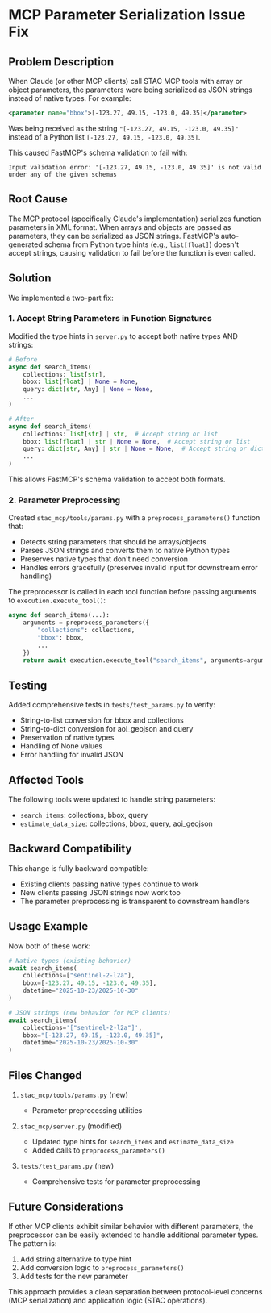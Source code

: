 

# MCP Parameter Serialization Issue Fix

## Problem Description

When Claude (or other MCP clients) call STAC MCP tools with array or object parameters, the parameters were being serialized as JSON strings instead of native types. For example:

```xml
<parameter name="bbox">[-123.27, 49.15, -123.0, 49.35]</parameter>
```

Was being received as the string `"[-123.27, 49.15, -123.0, 49.35]"` instead of a Python list `[-123.27, 49.15, -123.0, 49.35]`.

This caused FastMCP's schema validation to fail with:
```
Input validation error: '[-123.27, 49.15, -123.0, 49.35]' is not valid under any of the given schemas
```

## Root Cause

The MCP protocol (specifically Claude's implementation) serializes function parameters in XML format. When arrays and objects are passed as parameters, they can be serialized as JSON strings. FastMCP's auto-generated schema from Python type hints (e.g., `list[float]`) doesn't accept strings, causing validation to fail before the function is even called.

## Solution

We implemented a two-part fix:

### 1. Accept String Parameters in Function Signatures

Modified the type hints in `server.py` to accept both native types AND strings:

```python
# Before
async def search_items(
    collections: list[str],
    bbox: list[float] | None = None,
    query: dict[str, Any] | None = None,
    ...
)

# After
async def search_items(
    collections: list[str] | str,  # Accept string or list
    bbox: list[float] | str | None = None,  # Accept string or list
    query: dict[str, Any] | str | None = None,  # Accept string or dict
    ...
)
```

This allows FastMCP's schema validation to accept both formats.

### 2. Parameter Preprocessing

Created `stac_mcp/tools/params.py` with a `preprocess_parameters()` function that:
- Detects string parameters that should be arrays/objects
- Parses JSON strings and converts them to native Python types
- Preserves native types that don't need conversion
- Handles errors gracefully (preserves invalid input for downstream error handling)

The preprocessor is called in each tool function before passing arguments to `execution.execute_tool()`:

```python
async def search_items(...):
    arguments = preprocess_parameters({
        "collections": collections,
        "bbox": bbox,
        ...
    })
    return await execution.execute_tool("search_items", arguments=arguments, ...)
```

## Testing

Added comprehensive tests in `tests/test_params.py` to verify:
- String-to-list conversion for bbox and collections
- String-to-dict conversion for aoi_geojson and query
- Preservation of native types
- Handling of None values
- Error handling for invalid JSON

## Affected Tools

The following tools were updated to handle string parameters:
- `search_items`: collections, bbox, query
- `estimate_data_size`: collections, bbox, query, aoi_geojson

## Backward Compatibility

This change is fully backward compatible:
- Existing clients passing native types continue to work
- New clients passing JSON strings now work too
- The parameter preprocessing is transparent to downstream handlers

## Usage Example

Now both of these work:

```python
# Native types (existing behavior)
await search_items(
    collections=["sentinel-2-l2a"],
    bbox=[-123.27, 49.15, -123.0, 49.35],
    datetime="2025-10-23/2025-10-30"
)

# JSON strings (new behavior for MCP clients)
await search_items(
    collections='["sentinel-2-l2a"]',
    bbox="[-123.27, 49.15, -123.0, 49.35]",
    datetime="2025-10-23/2025-10-30"
)
```

## Files Changed

1. `stac_mcp/tools/params.py` (new)
   - Parameter preprocessing utilities

2. `stac_mcp/server.py` (modified)
   - Updated type hints for `search_items` and `estimate_data_size`
   - Added calls to `preprocess_parameters()`

3. `tests/test_params.py` (new)
   - Comprehensive tests for parameter preprocessing

## Future Considerations

If other MCP clients exhibit similar behavior with different parameters, the preprocessor can be easily extended to handle additional parameter types. The pattern is:

1. Add string alternative to type hint
2. Add conversion logic to `preprocess_parameters()`
3. Add tests for the new parameter

This approach provides a clean separation between protocol-level concerns (MCP serialization) and application logic (STAC operations).

